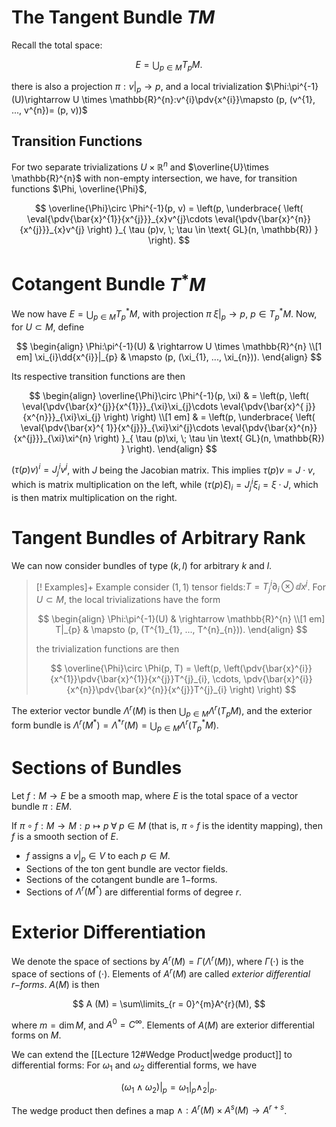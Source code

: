 # The Tangent Bundle $TM$

Recall the total space:

$$
E = \bigcup_{p \in M}T_{p}M.
$$

there is also a projection $\pi:v|_{p}\rightarrow p$, and a local trivialization $\Phi:\pi^{-1}(U)\rightarrow U \times \mathbb{R}^{n}:v^{i}\pdv{x^{i}}\mapsto (p, (v^{1}, ..., v^{n})= (p, v))$

## Transition Functions

For two separate trivializations $U \times \mathbb{R}^{n}$ and $\overline{U}\times \mathbb{R}^{n}$ with non-empty intersection, we have, for transition functions $\Phi, \overline{\Phi}$,

$$
\overline{\Phi}\circ \Phi^{-1}(p, v) = \left(p, \underbrace{ \left( \eval{\pdv{\bar{x}^{1}}{x^{j}}}_{x}v^{j}\cdots \eval{\pdv{\bar{x}^{n}}{x^{j}}}_{x}v^{j} \right) }_{ \tau (p)v, \; \tau \in \text{ GL}(n, \mathbb{R}) } \right).
$$

# Cotangent Bundle $T^{*}M$

We now have $E = \bigcup_{{p \in M}}T_{p}^{*}M$, with projection $\pi \; \xi|_{p}\rightarrow p$, $p \in T_{p}^{*}M$. Now, for $U \subset M$, define

$$
\begin{align}
\Phi:\pi^{-1}(U) & \rightarrow U \times \mathbb{R}^{n} \\[1 em]
\xi_{i}\dd{x^{i}}|_{p} & \mapsto (p, (\xi_{1}, ..., \xi_{n})).
\end{align}
$$

Its respective transition functions are then

$$
\begin{align}
\overline{\Phi}\circ \Phi^{-1}(p, \xi) & = \left(p,  \left( \eval{\pdv{\bar{x}^{j}}{x^{1}}}_{\xi}\xi_{j}\cdots \eval{\pdv{\bar{x}^{ j}}{x^{n}}}_{\xi}\xi_{j} \right) \right) \\[1 em]
& = \left(p, \underbrace{ \left( \eval{\pdv{\bar{x}^{ 1}}{x^{j}}}_{\xi}\xi^{j}\cdots \eval{\pdv{\bar{x}^{n}}{x^{j}}}_{\xi}\xi^{n} \right) }_{ \tau (p)\xi, \; \tau \in \text{ GL}(n, \mathbb{R}) } \right).
\end{align}
$$

$(\tau (p)v)^{i}= J^{i}_{j}v^{j}$, with  $J$ being the Jacobian matrix. This implies $\tau (p)v = J \cdot v$, which is matrix multiplication on the left, while $(\tau (p)\xi)_{i}= J^{i}_{j}\xi_{i}=\xi \cdot J$, which is then matrix multiplication on the right.

# Tangent Bundles of Arbitrary Rank

We can now consider bundles of type $(k, l)$ for arbitrary $k$ and $l$.

>[! Examples]+ Example
>consider $(1, 1)$ tensor fields:$T = T^{i}_{j}\partial_{i}\otimes \dd{x^j}$. For $U \subset M$, the local trivializations have the form
>
>$$
\begin{align}
\Phi:\pi^{-1}(U) & \rightarrow \mathbb{R}^{n} \\[1 em]
T|_{p} & \mapsto (p, (T^{1}_{1}, ..., T^{n}_{n})).
\end{align}
>$$
>
>the trivialization functions are then
>
>$$
\overline{\Phi}\circ \Phi(p, T) = \left(p, \left(\pdv{\bar{x}^{i}}{x^{1}}\pdv{\bar{x}^{1}}{x^{j}}T^{j}_{i}, \cdots, \pdv{\bar{x}^{i}}{x^{n}}\pdv{\bar{x}^{n}}{x^{j}}T^{j}_{i} \right) \right)
>$$

The exterior vector bundle $\Lambda^{r}(M)$ is then $\bigcup_{p \in M}\Lambda^{r}(T_{p}M)$, and the exterior form bundle is $\Lambda^{r}(M^{*})= \Lambda^{*r}(M)= \bigcup_{p \in M}\Lambda^{r}(T^{*}_{p}M)$.

# Sections of Bundles

Let $f:M \rightarrow E$ be a smooth map, where $E$ is the total space of a vector bundle $\pi:EM$.

If $\pi \circ f:M \rightarrow M:p \mapsto p \; \forall \; p \in M$ (that is, $\pi \circ f$ is the identity mapping), then $f$ is a smooth section of $E$.
- $f$ assigns a $v|_{p}\in V$ to each $p \in M$.
- Sections of the ton gent bundle are vector fields.
- Sections of the cotangent bundle are $1-$forms.
- Sections of $\Lambda^{r}(M^{*})$ are differential forms of  degree $r$.

# Exterior Differentiation

We denote the space of sections by $A^{r}(M)= \Gamma (\Lambda^{r}(M))$, where $\Gamma (\cdot)$ is the space of sections of $(\cdot)$. Elements of $A^{r}(M)$ are called *exterior differential $r-$forms*. $A(M)$ is then

$$
A (M) = \sum\limits_{r = 0}^{m}A^{r}(M),
$$

where $m = \dim{M}$, and $A^{0}= C^{\infty}$. Elements of $A (M)$ are exterior  differential forms on $M$.

We can extend the [[Lecture 12#Wedge Product|wedge product]] to differential forms: For $\omega_{1}$ and $\omega_{2}$ differential forms, we have

$$
(\omega_{1} \wedge \omega_{2})|_{p} = \omega_{1}|_{p}\wedge_{2}|_{p}.
$$

The wedge product then defines a map $\wedge:A^{r}(M)\times A^{s}(M)\rightarrow A^{r + s}$.